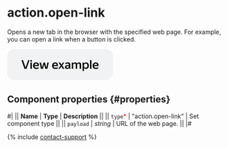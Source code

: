 # action.open-link

Opens a new tab in the browser with the specified web page. For example, you can open a link when a button is clicked.

[![View example in the sandbox](../_images/buttons/view-example.svg)](https://ya.cc/t/NaCxphQV3xPEYn)

## Component properties {#properties}

#|
|| **Name** | **Type** | **Description** ||
|| `type`<span style="color: red">\*</span> | "action.open-link" | Set component type ||
|| `payload` | _string_ | URL of the web page. ||
|#

{% include [contact-support](../_includes/contact-support.md) %}
